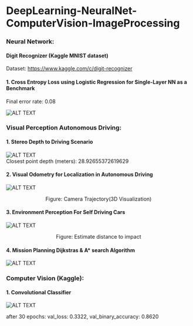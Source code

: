 # DeepLearning-NeuralNet-ComputerVision-ImageProcessing

### Neural Network:   
#### Digit Recognizer (Kaggle MNIST dataset)  
Dataset: https://www.kaggle.com/c/digit-recognizer

#### 1. Cross Entropy Loss using Logistic Regression for Single-Layer NN as a Benchmark
  
Final error rate: $0.08$

![ALT TEXT](https://github.com/SaifurRR/DeepLearning-NeuralNet-ComputerVision-ImageProcessing/blob/main/NeuralNetwork/Images/1_Logistic%20Regression_train_test_loss.png)

  
### Visual Perception Autonomous Driving:     
#### 1. Stereo Depth to Driving Scenario  
    
![ALT TEXT](https://github.com/SaifurRR/DeepLearning-NeuralNet-ComputerVision-ImageProcessing/blob/main/Visual-Perception-Autonomous-Driving/1_Stereo_depth_distance_to_collision.png)  
           Closest point depth (meters):  $28.92655372619629$  

#### 2. Visual Odometry for Localization in Autonomous Driving  

![ALT TEXT](https://github.com/SaifurRR/DeepLearning-NeuralNet-ComputerVision-ImageProcessing/blob/main/Visual-Perception-Autonomous-Driving/2_Camera_Trajectory_3D_Visualization.png)         
<p align="center">
Figure: Camera Trajectory(3D Visualization)
</p>

#### 3. Environment Perception For Self Driving Cars

![ALT TEXT](https://github.com/SaifurRR/DeepLearning-NeuralNet-ComputerVision-ImageProcessing/blob/main/Visual-Perception-Autonomous-Driving/3_Estimate_distance_to_impact.jpg)         
<p align="center">
Figure: Estimate distance to impact
</p>        

#### 4. Mission Planning Dijkstras & A* search Algorithm
![ALT TEXT](https://github.com/SaifurRR/DeepLearning-NeuralNet-ComputerVision-ImageProcessing/blob/main/Visual-Perception-Autonomous-Driving/Mission_Planning_Dijkstras_Astar_search.png)

### Computer Vision (Kaggle):
#### 1. Convolutional Classifier
![ALT TEXT](https://github.com/SaifurRR/DeepLearning-NeuralNet-ComputerVision-ImageProcessing/blob/main/Computer%20Vision%20(Kaggle)/1_binary_crossentropy_loss_accuracy.jpg)

after 30 epochs: val_loss: 0.3322, val_binary_accuracy: 0.8620
